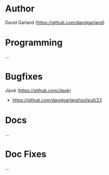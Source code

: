 # Author
David Garland (https://github.com/davidgarland)

# Programming
...

# Bugfixes
Jipok (https://github.com/Jipok)
 - https://github.com/davidgarland/sol/pull/23

# Docs
...

# Doc Fixes
...
